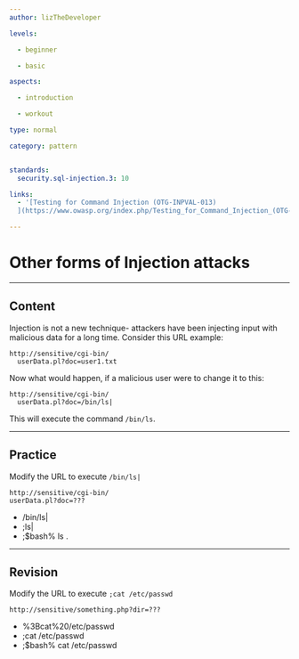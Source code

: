 ```yaml
---
author: lizTheDeveloper

levels:

  - beginner

  - basic

aspects:

  - introduction

  - workout

type: normal

category: pattern


standards:
  security.sql-injection.3: 10

links:
  - '[Testing for Command Injection (OTG-INPVAL-013)
  ](https://www.owasp.org/index.php/Testing_for_Command_Injection_(OTG-INPVAL-013))'

---
```


# Other forms of Injection attacks

---
## Content

Injection is not a new technique- attackers have been injecting input with malicious data for a long time.
Consider this URL example:
```
http://sensitive/cgi-bin/
  userData.pl?doc=user1.txt
```

Now what would happen, if a malicious user were to change it to this:
```
http://sensitive/cgi-bin/
  userData.pl?doc=/bin/ls|
```
This will execute the command `/bin/ls`.

---
## Practice

Modify the URL to execute `/bin/ls|`
```
http://sensitive/cgi-bin/
userData.pl?doc=???
```

* /bin/ls|
* ;ls|
* ;$bash% ls .

---
## Revision

Modify the URL to execute `;cat /etc/passwd`
```
http://sensitive/something.php?dir=???
```

* %3Bcat%20/etc/passwd
* ;cat /etc/passwd
* ;$bash% cat /etc/passwd
